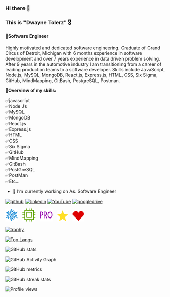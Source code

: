 








### Hi there 🤗
### This is "Dwayne Tolerz" 🎖️
#### 🥇Software Engineer


Highly motivated and dedicated software engineering. Graduate of Grand Circus of Detroit, Michigan with 6 months experience in software development and over 7 years experience in data driven problem solving. After 9 years in the automotive industry I am transitioning from a career of leading production teams to a software developer.  Skills include JavaScript, Node.js, MySQL, MongoDB, React.js, Express.js, HTML, CSS, Six Sigma, GitHub, MindMapping, GitBash, PostgreSQL, Postman.

🎡**Overview of my skills:**<br>

✅javascript<br>
✅Node Js<br>
✅MySQL<br>
✅MongoDB<br>
✅React.js<br>
✅Express.js<br>
✅HTML<br>
✅CSS<br>
✅Six Sigma<br>
✅GitHub<br>
✅MindMapping<br>
✅GitBash<br>
✅PostGreSQL<br>
✅PostMan<br>
✅Etc...<br>



- 🔭 I’m currently working on As. Software Engineer 


[<img src='https://cdn.jsdelivr.net/npm/simple-icons@3.0.1/icons/github.svg' alt='github' height='40'>](https://github.com/djtoler)  [<img src='https://cdn.jsdelivr.net/npm/simple-icons@3.0.1/icons/linkedin.svg' alt='linkedin' height='40'>](https://www.linkedin.com/in/https://www.linkedin.com/in/dwayne-toler//)  [<img src='https://cdn.jsdelivr.net/npm/simple-icons@3.0.1/icons/youtube.svg' alt='YouTube' height='40'>](https://www.youtube.com/channel/https://www.youtube.com/channel/UCiH-y5EW-x0-gsq-9RwZFIw)  [<img src='https://cdn.jsdelivr.net/npm/simple-icons@3.0.1/icons/googledrive.svg' alt='googledrive' height='40'>](https://drive.google.com/drive/folders/1XcUkOgZwOya129ovgVGK9CHnAYrszl_6?usp=sharing)  

<a href='https://archiveprogram.github.com/'><img src='https://raw.githubusercontent.com/acervenky/animated-github-badges/master/assets/acbadge.gif' width='40' height='40'></a> <a href='https://docs.github.com/en/developers'><img src='https://raw.githubusercontent.com/acervenky/animated-github-badges/master/assets/devbadge.gif' width='40' height='40'></a> <a href='https://github.com/pricing'><img src='https://raw.githubusercontent.com/acervenky/animated-github-badges/master/assets/pro.gif' width='40' height='40'></a> <a href='https://stars.github.com/'><img src='https://raw.githubusercontent.com/acervenky/animated-github-badges/master/assets/starbadge.gif' width='35' height='35'></a> <a href='https://docs.github.com/en/github/supporting-the-open-source-community-with-github-sponsors'><img src='https://raw.githubusercontent.com/acervenky/animated-github-badges/master/assets/sponsorbadge.gif' width='35' height='35'></a> 

[![trophy](https://github-profile-trophy.vercel.app/?username=djtoler)](https://github.com/ryo-ma/github-profile-trophy)

[![Top Langs](https://github-readme-stats.vercel.app/api/top-langs/?username=djtoler)](https://github.com/anuraghazra/github-readme-stats)

![GitHub stats](https://github-readme-stats.vercel.app/api?username=djtoler&show_icons=true&count_private=true)  

![GitHub Activity Graph](https://activity-graph.herokuapp.com/graph?username=djtoler)  

![GitHub metrics](https://metrics.lecoq.io/djtoler)  

![GitHub streak stats](https://github-readme-streak-stats.herokuapp.com/?user=djtoler)  

![Profile views](https://gpvc.arturio.dev/djtoler)  






